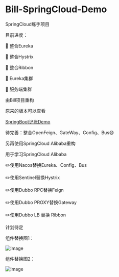 # Bill-SpringCloud-Demo
SpringCloud练手项目

目前进度：

🚩 整合Eureka

🚩 整合Hystrix

🚩 整合Ribbon

🚩 Eureka集群

🚩 服务端集群


由Bill项目重构

原来的版本可以查看 

[SpringBoot记账Demo](https://github.com/Aliang99/billProject)

待完善：整合OpenFeign、GateWay、Config、Bus😄

另再使用SpringCloud Alibaba重构

用于学习SpringCloud Alibaba

✏️使用Nacos替换Eureka、Config、Bus

✏️使用Sentinel替换Hystrix

✏️使用Dubbo RPC替换Feign

✏️使用Dubbo PROXY替换Gateway

✏️使用Dubbo LB 替换 Ribbon

计划待定

组件替换图1：

![image](https://user-images.githubusercontent.com/38972334/151257484-4daa6c34-f0dd-4233-bbd7-b58e6355ef13.png)

组件替换图2：

![image](https://user-images.githubusercontent.com/38972334/151257600-fbaa7e51-fa0d-4af9-8703-6dfb5d9e3730.png)


